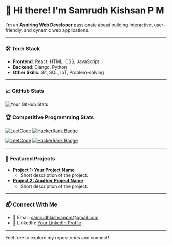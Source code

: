 # 👋 Hi there! I'm Samrudh Kishsan P M

I'm an **Aspiring Web Developer** passionate about building interactive, user-friendly, and dynamic web applications.

---

### 🛠️ **Tech Stack**
- **Frontend**: React, HTML, CSS, JavaScript
- **Backend**: Django, Python
- **Other Skills**: Git, SQL, IoT, Problem-solving

---

### 📈 **GitHub Stats**
![Your GitHub Stats](https://github-readme-stats.vercel.app/api?username=k-ish-san&show_icons=true&theme=highcontrast)

### 🏆 Competitive Programming Stats

[![LeetCode](https://img.shields.io/badge/LeetCode-Profile-FFA116?style=for-the-badge&logo=LeetCode&logoColor=white)](https://leetcode.com/k-ish-san/)
[![HackerRank Badge](https://img.shields.io/badge/HackerRank-Profile-brightgreen?style=flat&logo=hackerrank)](https://www.hackerrank.com/samrudhkishsanpm)

[![LeetCode](https://img.shields.io/badge/LeetCode-Profile-FFA116?style=for-the-badge&logo=LeetCode&logoColor=white)](https://leetcode.com/k-ish-san/)
[![HackerRank Badge](https://img.shields.io/badge/HackerRank-Profile-brightgreen?style=for-the-badge&logo=hackerrank&logoColor=white)](https://www.hackerrank.com/samrudhkishsanpm)




---

### 📌 **Featured Projects**
- **[Project 1: Your Project Name](https://github.com/yourusername/project-repo)**
  - Short description of the project.
- **[Project 2: Another Project Name](https://github.com/yourusername/another-repo)**
  - Short description of the project.

---

### 📬 **Connect With Me**
- 📧 Email: [samrudhkishsanpm@gmail.com](mailto:samrudhkishsanpm@gmail.com)
- 💼 LinkedIn: [Your LinkedIn Profile](https://linkedin.com/in/your-profile)

---

Feel free to explore my repositories and connect!
